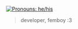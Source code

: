 [![Pronouns: he/his](https://img.shields.io/badge/Pronouns-he%2Fhis-88C0D0?style=flat-square)](https://en.pronouns.page/@markofwitch)
> developer, femboy
:3
